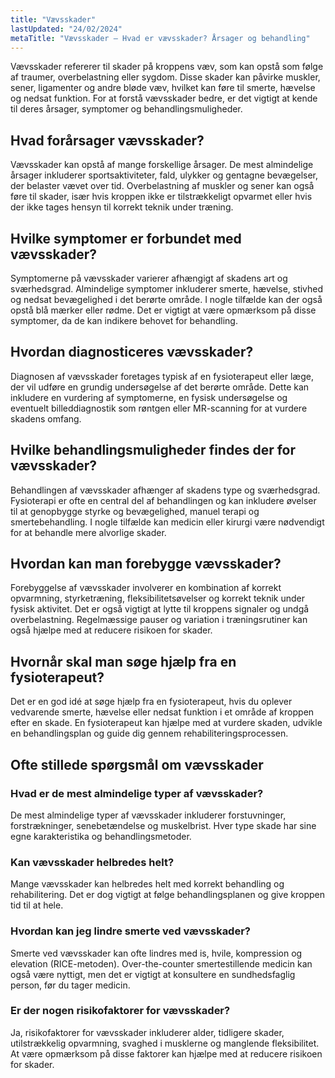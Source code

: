 ```yaml
---
title: "Vævsskader"
lastUpdated: "24/02/2024"
metaTitle: "Vævsskader – Hvad er vævsskader? Årsager og behandling"
---
```


Vævsskader refererer til skader på kroppens væv, som kan opstå som følge af traumer, overbelastning eller sygdom. Disse skader kan påvirke muskler, sener, ligamenter og andre bløde væv, hvilket kan føre til smerte, hævelse og nedsat funktion. For at forstå vævsskader bedre, er det vigtigt at kende til deres årsager, symptomer og behandlingsmuligheder.

## Hvad forårsager vævsskader?

Vævsskader kan opstå af mange forskellige årsager. De mest almindelige årsager inkluderer sportsaktiviteter, fald, ulykker og gentagne bevægelser, der belaster vævet over tid. Overbelastning af muskler og sener kan også føre til skader, især hvis kroppen ikke er tilstrækkeligt opvarmet eller hvis der ikke tages hensyn til korrekt teknik under træning.

## Hvilke symptomer er forbundet med vævsskader?

Symptomerne på vævsskader varierer afhængigt af skadens art og sværhedsgrad. Almindelige symptomer inkluderer smerte, hævelse, stivhed og nedsat bevægelighed i det berørte område. I nogle tilfælde kan der også opstå blå mærker eller rødme. Det er vigtigt at være opmærksom på disse symptomer, da de kan indikere behovet for behandling.

## Hvordan diagnosticeres vævsskader?

Diagnosen af vævsskader foretages typisk af en fysioterapeut eller læge, der vil udføre en grundig undersøgelse af det berørte område. Dette kan inkludere en vurdering af symptomerne, en fysisk undersøgelse og eventuelt billeddiagnostik som røntgen eller MR-scanning for at vurdere skadens omfang.

## Hvilke behandlingsmuligheder findes der for vævsskader?

Behandlingen af vævsskader afhænger af skadens type og sværhedsgrad. Fysioterapi er ofte en central del af behandlingen og kan inkludere øvelser til at genopbygge styrke og bevægelighed, manuel terapi og smertebehandling. I nogle tilfælde kan medicin eller kirurgi være nødvendigt for at behandle mere alvorlige skader.

## Hvordan kan man forebygge vævsskader?

Forebyggelse af vævsskader involverer en kombination af korrekt opvarmning, styrketræning, fleksibilitetsøvelser og korrekt teknik under fysisk aktivitet. Det er også vigtigt at lytte til kroppens signaler og undgå overbelastning. Regelmæssige pauser og variation i træningsrutiner kan også hjælpe med at reducere risikoen for skader.

## Hvornår skal man søge hjælp fra en fysioterapeut?

Det er en god idé at søge hjælp fra en fysioterapeut, hvis du oplever vedvarende smerte, hævelse eller nedsat funktion i et område af kroppen efter en skade. En fysioterapeut kan hjælpe med at vurdere skaden, udvikle en behandlingsplan og guide dig gennem rehabiliteringsprocessen.

## Ofte stillede spørgsmål om vævsskader

### Hvad er de mest almindelige typer af vævsskader?

De mest almindelige typer af vævsskader inkluderer forstuvninger, forstrækninger, senebetændelse og muskelbrist. Hver type skade har sine egne karakteristika og behandlingsmetoder.

### Kan vævsskader helbredes helt?

Mange vævsskader kan helbredes helt med korrekt behandling og rehabilitering. Det er dog vigtigt at følge behandlingsplanen og give kroppen tid til at hele.

### Hvordan kan jeg lindre smerte ved vævsskader?

Smerte ved vævsskader kan ofte lindres med is, hvile, kompression og elevation (RICE-metoden). Over-the-counter smertestillende medicin kan også være nyttigt, men det er vigtigt at konsultere en sundhedsfaglig person, før du tager medicin.

### Er der nogen risikofaktorer for vævsskader?

Ja, risikofaktorer for vævsskader inkluderer alder, tidligere skader, utilstrækkelig opvarmning, svaghed i musklerne og manglende fleksibilitet. At være opmærksom på disse faktorer kan hjælpe med at reducere risikoen for skader.